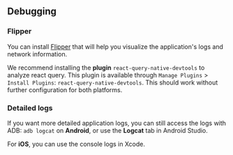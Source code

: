 ## Debugging

### Flipper

You can install [Flipper](https://fbflipper.com/) that will help you visualize the application's logs and network information.

We recommend installing the **plugin** `react-query-native-devtools` to analyze react query. This plugin is available through `Manage Plugins` > `Install Plugins`: `react-query-native-devtools`. This should work without further configuration for both platforms.

### Detailed logs

If you want more detailed application logs, you can still access the logs with ADB: `adb logcat` on **Android**, or use the **Logcat** tab in Android Studio.

For **iOS**, you can use the console logs in Xcode.

